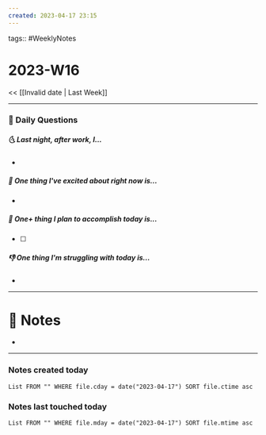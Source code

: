 ```yaml
---
created: 2023-04-17 23:15
---
```

tags:: #WeeklyNotes

# 2023-W16

<< [[Invalid date | Last Week]]

---
### 📅 Daily Questions
##### 🌜 Last night, after work, I...
- 

##### 🙌 One thing I've excited about right now is...
- 

##### 🚀 One+ thing I plan to accomplish today is...
- [ ] 

##### 👎 One thing I'm struggling with today is...
- 

---
# 📝 Notes
- 

---
### Notes created today
```dataview
List FROM "" WHERE file.cday = date("2023-04-17") SORT file.ctime asc
```

### Notes last touched today
```dataview
List FROM "" WHERE file.mday = date("2023-04-17") SORT file.mtime asc
```